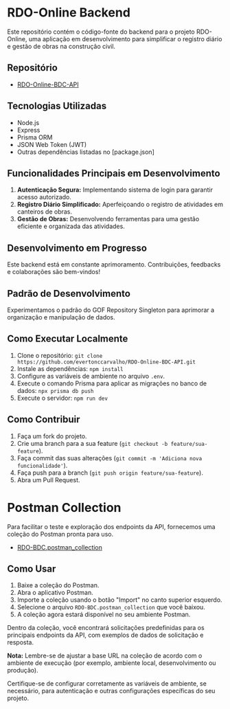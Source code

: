 # RDO-Online Backend

Este repositório contém o código-fonte do backend para o projeto RDO-Online, uma aplicação em desenvolvimento para simplificar o registro diário e gestão de obras na construção civil.

## Repositório

- [RDO-Online-BDC-API](https://github.com/evertonccarvalho/RDO-Online-BDC-API)

## Tecnologias Utilizadas

- Node.js
- Express
- Prisma ORM
- JSON Web Token (JWT)
- Outras dependências listadas no [package.json]

## Funcionalidades Principais em Desenvolvimento

1. **Autenticação Segura:** Implementando sistema de login para garantir acesso autorizado.
2. **Registro Diário Simplificado:** Aperfeiçoando o registro de atividades em canteiros de obras.
3. **Gestão de Obras:** Desenvolvendo ferramentas para uma gestão eficiente e organizada das atividades.

## Desenvolvimento em Progresso

Este backend está em constante aprimoramento. Contribuições, feedbacks e colaborações são bem-vindos!

## Padrão de Desenvolvimento

Experimentamos o padrão do GOF Repository Singleton para aprimorar a organização e manipulação de dados.

## Como Executar Localmente

1. Clone o repositório: `git clone https://github.com/evertonccarvalho/RDO-Online-BDC-API.git`
2. Instale as dependências: `npm install`
3. Configure as variáveis de ambiente no arquivo `.env`.
4. Execute o comando Prisma para aplicar as migrações no banco de dados: `npx prisma db push`
5. Execute o servidor: `npm run dev`

## Como Contribuir

1. Faça um fork do projeto.
2. Crie uma branch para a sua feature (`git checkout -b feature/sua-feature`).
3. Faça commit das suas alterações (`git commit -m 'Adiciona nova funcionalidade'`).
4. Faça push para a branch (`git push origin feature/sua-feature`).
5. Abra um Pull Request.

# Postman Collection

Para facilitar o teste e exploração dos endpoints da API, fornecemos uma coleção do Postman pronta para uso.

- [RDO-BDC.postman_collection](RDO-BDC.postman_collection)

## Como Usar

1. Baixe a coleção do Postman.
2. Abra o aplicativo Postman.
3. Importe a coleção usando o botão "Import" no canto superior esquerdo.
4. Selecione o arquivo `RDO-BDC.postman_collection` que você baixou.
5. A coleção agora estará disponível no seu ambiente Postman.

Dentro da coleção, você encontrará solicitações predefinidas para os principais endpoints da API, com exemplos de dados de solicitação e resposta.

**Nota:** Lembre-se de ajustar a base URL na coleção de acordo com o ambiente de execução (por exemplo, ambiente local, desenvolvimento ou produção).

Certifique-se de configurar corretamente as variáveis de ambiente, se necessário, para autenticação e outras configurações específicas do seu projeto.
